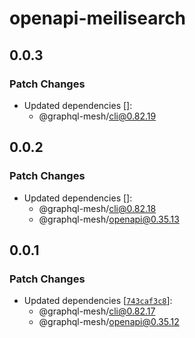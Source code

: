 # openapi-meilisearch

## 0.0.3

### Patch Changes

- Updated dependencies []:
  - @graphql-mesh/cli@0.82.19

## 0.0.2

### Patch Changes

- Updated dependencies []:
  - @graphql-mesh/cli@0.82.18
  - @graphql-mesh/openapi@0.35.13

## 0.0.1

### Patch Changes

- Updated dependencies
  [[`743caf3c8`](https://github.com/Urigo/graphql-mesh/commit/743caf3c8a0f3ebcaae1e4525b2c10b281cdc3aa)]:
  - @graphql-mesh/cli@0.82.17
  - @graphql-mesh/openapi@0.35.12
